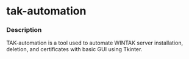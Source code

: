 # tak-automation

### Description
TAK-automation is a tool used to automate WINTAK server installation, deletion, and certificates with basic GUI using Tkinter.
